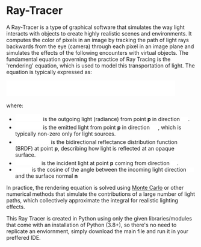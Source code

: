 # Ray-Tracer

A Ray-Tracer is a type of graphical software that simulates the way light interacts with objects to create highly realistic scenes and environments. It computes the color of pixels in an image by tracking the path of light
rays backwards from the eye (camera) through each pixel in an image plane and simulates the effects of the following encounters with virtual objects. The fundamental equation governing the practice of Ray Tracing is the 'rendering' equation, which is used to model this transportation of light. The equation is typically expressed as:

![Equation](equation.png) 

where:
- ![Equation](equation1.png)  is the outgoing light (radiance) from point **p** in direction  ![Equation](equation6.png).
- ![Equation](equation2.png)  is the emitted light from point **p** in direction ![Equation](equation6.png), which is typically non-zero only for light sources.
- ![Equation](equation3.png)  is the bidirectional reflectance distribution function (BRDF) at point **p**, describing how light is reflected at an opaque surface.
- ![Equation](equation4.png) is the incident light at point **p** coming from direction ![Equation](equation7.png).
- ![Equation](equation5.png) is the cosine of the angle between the incoming light direction ![Equation](equation7.png) and the surface normal **n**

  
In practice, the rendering equation is solved using [Monte Carlo](https://en.wikipedia.org/wiki/Monte_Carlo_method) or other numerical methods that simulate the contributions of a large number of light paths, which collectively approximate the integral for realistic lighting effects.

This Ray Tracer is created in Python using only the given libraries/modules that come with an installation of Python (3.8+), so there's no need to replicate an enviornment, simply download the main file and run it in your preffered IDE. 
